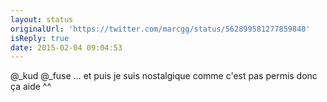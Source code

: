 ```yaml
---
layout: status
originalUrl: 'https://twitter.com/marcgg/status/562899581277859840'
isReply: true
date: 2015-02-04 09:04:53
---
```


@_kud @_fuse … et puis je suis nostalgique comme c'est pas permis donc ça aide ^^

